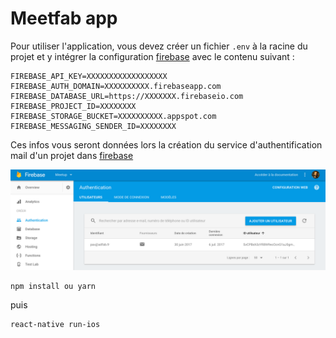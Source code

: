 # Meetfab app

Pour utiliser l'application, vous devez créer un fichier `.env` à la racine du projet et y intégrer la configuration [firebase](https://console.firebase.google.com/) avec le contenu suivant :
```
FIREBASE_API_KEY=XXXXXXXXXXXXXXXXXX
FIREBASE_AUTH_DOMAIN=XXXXXXXXXX.firebaseapp.com
FIREBASE_DATABASE_URL=https://XXXXXXX.firebaseio.com
FIREBASE_PROJECT_ID=XXXXXXXX
FIREBASE_STORAGE_BUCKET=XXXXXXXXXX.appspot.com
FIREBASE_MESSAGING_SENDER_ID=XXXXXXXX
```

Ces infos vous seront données lors la création du service d'authentification mail d'un projet dans [firebase](https://console.firebase.google.com/)

 ![screenshot](configuration-firebase.png)

```
npm install ou yarn
```
puis
```
react-native run-ios
```
